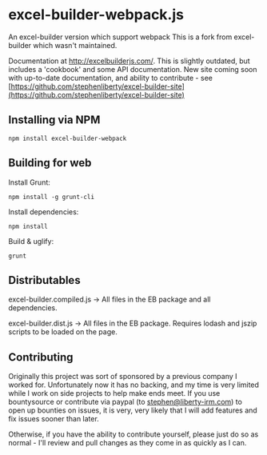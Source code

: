 excel-builder-webpack.js
================
An excel-builder version which support webpack
This is a fork from excel-builder which wasn't maintained.

Documentation at http://excelbuilderjs.com/. This is slightly outdated, but includes a 'cookbook' and some
API documentation. New site coming soon with up-to-date documentation, and ability to contribute - see [https://github.com/stephenliberty/excel-builder-site](https://github.com/stephenliberty/excel-builder-site)

Installing via NPM
------------------

	npm install excel-builder-webpack


Building for web
----------------

Install Grunt:

	npm install -g grunt-cli

Install dependencies:

	npm install

Build & uglify:

	grunt

Distributables
---------------
excel-builder.compiled.js -> All files in the EB package and all dependencies.

excel-builder.dist.js -> All files in the EB package. Requires lodash and jszip scripts to be loaded on the page.

Contributing
-------------

Originally this project was sort of sponsored by a previous company I worked for. Unfortunately now it has no backing, and my time is very limited while I work on side projects to help make ends meet. If you use bountysource or contribute via paypal (to stephen@liberty-irm.com) to open up bounties on issues, it is very, very likely that I will add features and fix issues sooner than later.

Otherwise, if you have the ability to contribute yourself, please just do so as normal - I'll review and pull changes as they come in as quickly as I can.
